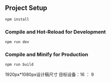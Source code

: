 ## Project Setup

```sh
npm install
```

### Compile and Hot-Reload for Development

```sh
npm run dev
```

### Compile and Minify for Production

```sh
npm run build
```

1920px*1080px设计稿尺寸
目标设备：16 ： 9
